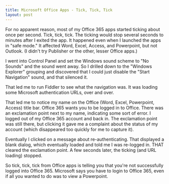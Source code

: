 ```yaml
---
title: Microsoft Office Apps - Tick, Tick, Tick
layout: post
---
```


For no apparent reason, most of my Office 365 apps started ticking about once per second.  Tick, tick, tick.  The ticking would stop several seconds to minutes after I exited the app.  It happened even when I launched the apps in "safe mode."  It affected Word, Excel, Access, and Powerpoint, but not Outlook.  (I didn't try Publisher or the other, lesser Office apps.)

I went into Control Panel and set the Windows sound scheme to "No Sounds" and the sound went away.  So I drilled down to the "Windows Explorer" grouping and discovered that I could just disable the "Start Navigation" sound, and that silenced it.

That led me to run Fiddler to see what the navigation was.  It was loading some Microsoft authentication URLs, over and over.

That led me to notice my name on the Office (Word, Excel, Powerpoint, Access) title bar.  Office 365 wants you to be logged in to Office.  There was an exclamation point next to my name, indicating some sort of error.  I logged out of my Office 365 account and back in.  The exclamation point was still there, but clicking it gave me a complaint about the status of my account (which disappeared too quickly for me to capture it).

Eventually I clicked on a message about re-authenticating.  That displayed a blank dialog, which eventually loaded and told me I was re-logged in.  THAT cleared the exclamation point.  A few seconds later, the ticking (and URL loading) stopped.

So tick, tick, tick from Office apps is telling you that you're not successfully logged into Office 365.  Microsoft says you have to login to Office 365, even if all you wanted to do was to view a Powerpoint.
